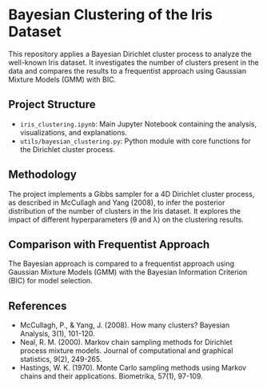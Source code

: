 # Bayesian Clustering of the Iris Dataset

This repository applies a Bayesian Dirichlet cluster process to analyze the well-known Iris dataset. It investigates the number of clusters present in the data and compares the results to a frequentist approach using Gaussian Mixture Models (GMM) with BIC.

## Project Structure

-   `iris_clustering.ipynb`: Main Jupyter Notebook containing the analysis, visualizations, and explanations.
-   `utils/bayesian_clustering.py`: Python module with core functions for the Dirichlet cluster process.

## Methodology

The project implements a Gibbs sampler for a 4D Dirichlet cluster process, as described in McCullagh and Yang (2008), to infer the posterior distribution of the number of clusters in the Iris dataset. It explores the impact of different hyperparameters (θ and λ) on the clustering results.

## Comparison with Frequentist Approach

The Bayesian approach is compared to a frequentist approach using Gaussian Mixture Models (GMM) with the Bayesian Information Criterion (BIC) for model selection.

## References

-   McCullagh, P., & Yang, J. (2008). How many clusters? Bayesian Analysis, 3(1), 101-120.
-   Neal, R. M. (2000). Markov chain sampling methods for Dirichlet process mixture models. Journal of computational and graphical statistics, 9(2), 249-265.
-   Hastings, W. K. (1970). Monte Carlo sampling methods using Markov chains and their applications. Biometrika, 57(1), 97-109.